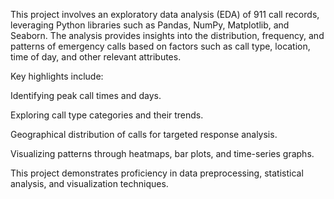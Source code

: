 This project involves an exploratory data analysis (EDA) of 911 call records, leveraging Python libraries such as Pandas, NumPy, Matplotlib, and Seaborn. The analysis provides insights into the distribution, frequency, and patterns of emergency calls based on factors such as call type, location, time of day, and other relevant attributes.

Key highlights include:


Identifying peak call times and days.

Exploring call type categories and their trends.

Geographical distribution of calls for targeted response analysis.

Visualizing patterns through heatmaps, bar plots, and time-series graphs.

This project demonstrates proficiency in data preprocessing, statistical analysis, and visualization techniques.
